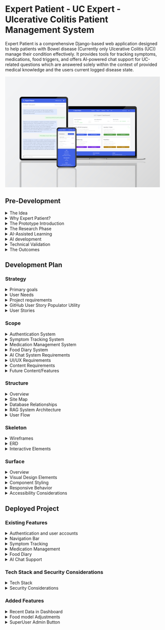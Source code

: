 # Expert Patient - UC Expert - Ulcerative Colitis Patient Management System

Expert Patient is a comprehensive Django-based web application designed to help patients with Bowel disease (Currently only Ulcerative Colitis (UC)) manage their condition effectively. It provides tools for tracking symptoms, medications, food triggers, and offers AI-powered chat support for UC-related questions which are answered solely within the context of provided medical knowledge and the users current logged disease state.

![Responsive Mockup](./static/readme_images/Expert-patient-mockup.png)

## Pre-Development

<details>
<summary>The Idea</summary>
<br>
I settled on a challenging goal: create a comprehensive Bowel Disease management tool that currently focuses only on Ulcerative Colitis, incorporating advanced AI chat capabilities through a RAG (Retrieval Augmented Generation) system. While RAG might seem "overkill" for the initial scope, it was chosen for:
<br>
<br>

- Learning opportunity in AI integration
- Future scalability for multiple medical conditions
- Potential for modular reuse
- Enhanced user support capabilities
- Control over LLM responses

Once the UC part of the app is complete it can be easily scaled for patients with other bowel diseases such as Chron's Disease or Microscopic Colitis.
<br>
<br>
</details>

<details>
<summary>Why Expert Patient?</summary>
<br>
After having conversation with the medical director of InVita intellignece, Mark Sullivan, I noticed a misalignment between doctors and their patients on a particular idea. Mark explained to me how doctors value "Expert Patients". Having a patient who understands their condition well is beneficial to the doctor, as what is reported to them tends to be more accurate and relevant. I did some research among family, friends and peers, and learned that this notion is not realised by many people suffering from some form of affliction that is regularly monitored by their doctor. They feel as though, if anything, they are pushed away from understsnding the exact workings of their condition, and are simply told what to monitor and how to do it. This works well for many dilligent patients, but reseacrch suggested that some feel a disconnect. They want to understand their illness in depth, but may feel "stupid" when speaking to a doctor regarding recent developments in symptoms or when they bring up things they may think are of note. 
<br>
<br>
UC expert was born of my own experience in this area and response I received from others. It aims to turn patients into experts on their condition by allowing them to interact with an AI, regarding not just general information on the disease, but specific information relating to their current symptoms and state of their condition. They can ask the "stupid" questions they may prefer not to ask their doctor, gain re-assurance on particular issues, gain a deeper understanding of what may be causing them and have a record of symptoms they can then talk more confidently with their doctor about. The AI must re-direct to a mecical professional when the users interaction warrants it.
<br>
<br>
</details>


<details>
<summary>The Prototype Introduction</summary>
<br>
Before I started the capstone project I decided to build a prototype using AI. This is a methodology I have adopted that allows me to ideate, validate, and test in a rapid and cutting edge manner. The new capabilities of LLM's and IDE's with native LLM integration allow for a this novel approach, which provides many advantages.
 <br>
 <br>
In order to do so I undertake initial research on the technologies required to build the app I have in mind, as you would expect. However, I then use this research to develop a comprehensive pseudocode style plan that will prompt an IDE native LLM to build the app. Once the prototype is complete I can quickly alter elements, iterate on possible features or improve existing ones, all while testing it's capabilities to see if it is performing as I expect. This allows me to interact with any product idea I have very quickly. It leads to rapid itterations and more detailed plans including refactoring before I have even written a line of code. I can then use the prototype as a basis to develop the app with minimal AI assitance, as I did with this project. It is a great way to learn a new technology. You gain an understanding of it's architecture and core pinciples without worrying about having to learn the detailed syntax of a particular function, that upon later testing turns out to be reduntant or unused by the user. 
<br>
<br>
</details>


<details>
<summary>The Research Phase</summary>
<br>

- Studied RAG system implementations by watching videos and reading langchain documentation.
- Explored Django best practices and watched tutorials on django architecture and implementation.
- Investigated AI integration options (Local/API and Model choice).

</details>


<details>
<summary>AI-Assisted Learning</summary>

- Used Claude AI for development planning.
- Leveraged Cursor.directory for Django best practice prompts.
- Created comprehensive prompts covering:

    - Django architecture
    - LangChain integration
    - RAG system implementation
    - Tailwind CSS styling
    - Database ERD

</details>


<details>
<summary>AI development</summary>
<br>
Used AI native Cursor IDE to develop the prototype. The main body of this took around an hour. I then developed it further by adding features and refinements until I was happy with it as a proof of concept. 
<br>
It can be found here https://github.com/GuyMitchy/Expert-Patient
<br>
<br>
</details>

<details>
<summary>Technical Validation</summary>
<br>

- Tested RAG using Ollama locally
- Verified basic Django structure
- Validated database relationships
- Assessed UX/UI concepts

</details>

<details>
<summary>The Outcomes</summary>
<br>

- Gained a deeper understanding of django project architecture
- Vaildated proof of concept and viabilty as a potential capstone project candidate.
- Prototype acts as a roadmap and development guide
- Learning opportunity - Native AI with indexed codebase allows me to question "how and why" things are working as they do. Learning as the AI explains syntax and implementation details. 
- LLM monitoring and assesment - Gained a deeper understanding on the capabilty of LLM's. Upon asking for explanations you realise the mistakes it makes (usually overcomplicating things), learning from it's mistakes like I would learn from my own.
- Deeper understanding of the importance of comprehensive planning, realisation that "It's all in the planning"

Once the prototype was complete and my assemment on viabilty was made I chose to proceed with the project.
<br>
<br>
</details>


## Development Plan

### Strategy

<details>
<summary>Primary goals</summary>

<br>

- Help UC patients track and manage their condition effectively by tracking symptoms, medications and Foods.
- Allow users to interact with a chatbot regarding their condition, in order to become an expert patient.
- Focus on creating a reliable, easy-to-use health management tool.
- Enable data-driven conversations with healthcare providers by having a record of their condition.

</details>

<details>
<summary>User Needs</summary>
<br>

- Record and track my symptoms
- Manage my medication regimen
- Get reliable information about my condition
- Track my food intake and understand how it affects my condition
- Have secure access to my medical information
- Have the AI understand my specific condition
- Trust the AI's information
- Have the AI to maintain conversation context

</details>

<details>
<summary>Project requirements</summary>
<br>
The project requirements were taken from the assesment criteria located here (https://docs.google.com/document/d/1hqYa0lJszFtzzyRbjH-BKj2ng5XkNX7oukh9kXo-UM4/edit?tab=t.0)
<br>
<br>
</details>

<details>
<summary>GitHub User Story Populator Utility</summary>
<br>
To efficiently manage the user story development process I created a utility to automatically generate GitHub issues from user stories in .yaml format (https://github.com/GuyMitchy/github-user-story-populator).

This automated approach allowed for:

- Consistent issue formatting
- Automatic label application (Must Have, Should Have, etc.)
- Creation of task checkboxes for acceptance criteria
- Improved development workflow

</details>

<details>
<summary>User Stories</summary>

 #### user_stories.yaml

```yaml
stories:
  - type: Feature
    title: "Symptom Logging System"
    as_a: "UC patient"
    i_want: "to record and track my symptoms"
    so_that: "I can monitor my condition's progression and share accurate information with my healthcare providers"
    priority: "Must Have"
    labels: ["Must Have", "User"]
    acceptance_criteria:
      - "Can select from predefined symptom types (pain, blood, urgency, fatigue, joint pain, diarrhoea, other)"
      - "Can rate severity on a 1-5 scale"
      - "Can add descriptive notes about symptoms"
      - "Can set the date of symptoms"
      - "Can view a list of recorded symptoms"
      - "Can edit or delete existing symptom entries"

  - type: Feature
    title: "Medication Management System"
    as_a: "UC patient"
    i_want: "to manage my medication regimen"
    so_that: "I can maintain consistent treatment and track the effectiveness of different medications"
    priority: "Must Have"
    labels: ["Must Have", "User"]
    acceptance_criteria:
      - "Can add new medications with name, dosage, and frequency"
      - "Can specify medication start date"
      - "Can mark medications as active/inactive"
      - "Can add notes about medications"
      - "Can view complete medication history"
      - "Can edit medication details"
      - "Can delete medication entries"

  - type: Feature
    title: "Basic AI Chat Support"
    as_a: "UC patient"
    i_want: "to get reliable information about my condition"
    so_that: "I can make informed decisions about my daily health management"
    priority: "Must Have"
    labels: ["Must Have", "User"]
    acceptance_criteria:
      - "Can start new conversations with custom titles"
      - "Can receive responses based on verified UC information"
      - "Can view chat history"
      - "Receives emergency guidance for severe symptoms"
      - "Gets redirected to healthcare providers when appropriate"
      - "Can access previous conversations"

  - type: Feature
    title: "Personalized AI Responses"
    as_a: "UC patient"
    i_want: "the AI to understand my specific condition"
    so_that: "I can receive relevant and personalized guidance for my unique situation"
    priority: "Must Have"
    labels: ["Must Have", "User"]
    acceptance_criteria:
      - "AI references user's current medications in responses"
      - "AI considers user's symptom history when giving advice"
      - "AI provides personalized recommendations based on user data"
      - "AI maintains medical context throughout conversation"
      - "AI flags concerning symptom patterns"
      - "AI avoids contradicting user's current treatment plan"

  - type: Feature
    title: "Food Diary Management"
    as_a: "UC patient"
    i_want: "to track my food intake and its effects"
    so_that: "I can identify trigger foods and maintain a diet that minimizes flare-ups"
    priority: "Must Have"
    labels: ["Must Have", "User"]
    acceptance_criteria:
      - "Can log meals with date and time"
      - "Can specify food items consumed"
      - "Can mark foods as 'safe' or 'trigger'"
      - "Can note specific reactions to foods"
      - "Can view food diary history"
      - "Can identify trigger foods through history"
      - "Can edit or delete food diary entries"

  - type: Feature
    title: "User Authentication System"
    as_a: "UC patient"
    i_want: "secure access to my medical information"
    so_that: "I can maintain privacy and confidentiality of my health data"
    priority: "Must Have"
    labels: ["Must Have", "User"]
    acceptance_criteria:
      - "Can register for an account"
      - "Can log in securely"
      - "Can log out"
      - "Can only access own medical data"
      - "Has persistent data across sessions"

  - type: Feature
    title: "Conversation Management"
    as_a: "UC patient"
    i_want: "to organize and review my AI conversations"
    so_that: "I can easily reference previous advice and track my health-related questions over time"
    priority: "Should Have"
    labels: ["Should Have", "User"]
    acceptance_criteria:
      - "Can create titled conversations"
      - "Can view list of all conversations"
      - "Can navigate between different conversations"
      - "Can see timestamp for each message"
      - "Can identify bot vs user messages"

  - type: Feature
    title: "AI Knowledge Verification"
    as_a: "UC patient"
    i_want: "to trust the AI's information"
    so_that: "I can confidently use its guidance in managing my condition"
    priority: "Should Have"
    labels: ["Should Have", "User"]
    acceptance_criteria:
      - "AI clearly indicates when information is not available"
      - "AI provides consistent answers to similar questions"
      - "AI acknowledges medical disclaimer when appropriate"
      - "AI maintains professional medical terminology"
      - "AI correctly categorizes symptom severity"

  - type: Feature
    title: "AI Chat Context Management"
    as_a: "UC patient"
    i_want: "the AI to maintain conversation context"
    so_that: "I can have more meaningful and coherent discussions about my health concerns"
    priority: "Could Have"
    labels: ["Could Have", "User"]
    acceptance_criteria:
      - "AI remembers previous questions in conversation"
      - "AI can reference earlier parts of conversation"
      - "AI maintains consistent advice throughout chat"
      - "AI can clarify previous responses"
      - "AI can update responses based on new information"

  - type: Feature
    title: "Out of Scope Features"
    as_a: "Developer"
    i_want: "to document features that won't be implemented"
    so_that: "we can maintain clear project boundaries"
    priority: "Wont Have"
    labels: ["Wont Have", "Developer"]
    acceptance_criteria:
      - "Medication reminders/scheduling"
      - "Disease state report creation"
      - "Direct healthcare provider communication"
      - "File upload for medical documents"
      - "Integration with medical devices/apps"
      - "Real-time symptom alerts"
      - "Automated meal planning"
      - "Social features or community support"
      - "Integration with electronic health records"
      - "Expansion for other bowel diseases"

     
  # LO1: Agile Planning and Design
  - type: Feature
    title: "Front-End Design Implementation"
    as_a: "Developer"
    i_want: "to implement accessible and responsive front-end design"
    so_that: "the application meets WCAG guidelines and provides a consistent user experience"
    priority: "Must Have"
    labels: ["Must Have", "Developer"]
    acceptance_criteria:
      - "Implement semantic HTML5 elements throughout (header, nav, main, footer, etc.)"
      - "Pass WCAG validation with no errors"
      - "Implement responsive design using CSS Grid/Flexbox/Media Queries"
      - "Ensure consistent styling across all pages"
      - "Verify functionality across different screen sizes (mobile, tablet, desktop)"
      - "Implement clear navigation structure"
      - "Use Bootstrap or custom CSS framework consistently"

  - type: Feature
    title: "Database Structure Implementation"
    as_a: "Developer"
    i_want: "to implement a Django database-backed application"
    so_that: "data can be efficiently managed and stored"
    priority: "Must Have"
    labels: ["Must Have", "Developer"]
    acceptance_criteria:
      - "Configure Django application with PostgreSQL database"
      - "Create at least one custom model meeting project requirements"
      - "Implement proper field types and relationships"
      - "Configure model constraints and validation"
      - "Implement efficient database queries using Django's ORM"
      - "Document model relationships in README"

  - type: Feature
    title: "Agile Project Management Implementation"
    as_a: "Developer"
    i_want: "to maintain an active Agile project management system"
    so_that: "project progress is tracked and documented"
    priority: "Must Have"
    labels: ["Must Have", "Developer"]
    acceptance_criteria:
      - "Set up project board (GitHub Projects or similar)"
      - "Create and maintain user stories with clear acceptance criteria"
      - "Link all stories to project goals"
      - "Update board regularly showing sprint progress"
      - "Document Agile process in README"
      - "Include screenshots of board progression"

  - type: Feature
    title: "Code Quality Standards"
    as_a: "Developer"
    i_want: "to implement high-quality Python code"
    so_that: "the application is maintainable and reliable"
    priority: "Must Have"
    labels: ["Must Have", "Developer"]
    acceptance_criteria:
      - "Implement custom Python logic with compound statements"
      - "Follow PEP 8 style guidelines"
      - "Use consistent naming conventions (snake_case for Python)"
      - "Include comprehensive docstrings for all functions/classes"
      - "Add explanatory comments for complex logic"
      - "Maintain consistent indentation"
      - "Use descriptive variable and function names"

  - type: Feature
    title: "UX Design Documentation"
    as_a: "Developer"
    i_want: "to document the UX design process"
    so_that: "design decisions are clearly understood"
    priority: "Must Have"
    labels: ["Must Have", "Developer"]
    acceptance_criteria:
      - "Create wireframes for all pages (mobile and desktop)"
      - "Develop visual mockups showing color schemes"
      - "Document user stories and acceptance criteria"
      - "Include design process reasoning in README"
      - "Document all major design changes and rationale"
      - "Include sitemap or information architecture diagram"

  # LO2: Data Model and Business Logic
  - type: Feature
    title: "Database Development"
    as_a: "Developer"
    i_want: "to implement a consistent database structure"
    so_that: "data integrity is maintained"
    priority: "Must Have"
    labels: ["Must Have", "Developer"]
    acceptance_criteria:
      - "Design normalized database schema"
      - "Document table relationships with ERD"
      - "Implement appropriate data types and constraints"
      - "Create and maintain database migrations"
      - "Document database schema in README"
      - "Implement proper indexes for performance"

  - type: Feature
    title: "Enhanced CRUD Implementation"
    as_a: "Developer"
    i_want: "to implement comprehensive CRUD functionality"
    so_that: "users can effectively manage data"
    priority: "Must Have"
    labels: ["Must Have", "Developer"]
    acceptance_criteria:
      - "Implement Create operations with validation"
      - "Implement Read operations with filtering/search"
      - "Implement Update operations with validation"
      - "Implement Delete operations with confirmation"
      - "Add success/error messages for all operations"
      - "Implement proper access controls for each operation"
      - "Add defensive programming checks"

  - type: Feature
    title: "User Notification System"
    as_a: "Developer"
    i_want: "to implement a comprehensive notification system"
    so_that: "users are informed of relevant changes"
    priority: "Must Have"
    labels: ["Must Have", "Developer"]
    acceptance_criteria:
      - "Implement real-time/near-real-time notifications"
      - "Show success messages for all CRUD operations"
      - "Implement error notifications"
      - "Create notification queue system"
      - "Allow users to manage notification preferences"
      - "Ensure notifications are user-specific"
      - "Document notification types in README"

  - type: Feature
    title: "Form Implementation"
    as_a: "Developer"
    i_want: "to implement validated forms"
    so_that: "data integrity is maintained"
    priority: "Must Have"
    labels: ["Must Have", "Developer"]
    acceptance_criteria:
      - "Implement Django forms for all data entry"
      - "Add client-side validation where appropriate"
      - "Implement server-side validation"
      - "Show clear error messages"
      - "Style forms consistently"
      - "Make forms accessible (ARIA labels, etc.)"
      - "Handle form submission errors gracefully"

  # LO3: Authentication and Authorization
  - type: Feature
    title: "Enhanced Authentication System"
    as_a: "Developer"
    i_want: "to implement a secure authentication system"
    so_that: "user access is properly controlled"
    priority: "Must Have"
    labels: ["Must Have", "Developer"]
    acceptance_criteria:
      - "Implement secure user registration"
      - "Create role-based login system"
      - "Add password reset functionality"
      - "Implement email verification"
      - "Show clear login state indicators"
      - "Protect routes based on authentication"
      - "Implement proper session management"
      - "Add secure password handling"
      - "Document authentication flow in README"

  # LO4: Testing
  - type: Feature
    title: "Comprehensive Testing Implementation"
    as_a: "Developer"
    i_want: "to implement thorough testing"
    so_that: "application reliability is verified"
    priority: "Must Have"
    labels: ["Must Have", "Developer"]
    acceptance_criteria:
      - "Write Python unit tests for models"
      - "Create view tests for all CRUD operations"
      - "Implement form validation tests"
      - "Create JavaScript tests (if applicable)"
      - "Document manual testing procedures"
      - "Include testing coverage report"
      - "Document all testing in README"

  # LO5: Version Control
  - type: Feature
    title: "Enhanced Version Control"
    as_a: "Developer"
    i_want: "to maintain proper version control"
    so_that: "code changes are tracked securely"
    priority: "Must Have"
    labels: ["Must Have", "Developer"]
    acceptance_criteria:
      - "Write meaningful commit messages"
      - "Make regular, atomic commits"
      - "Use feature branches for development"
      - "Implement proper .gitignore"
      - "Secure sensitive information"
      - "Document branching strategy"
      - "Maintain clean commit history"

  # LO6: Deployment
  - type: Feature
    title: "Enhanced Deployment Process"
    as_a: "Developer"
    i_want: "to implement secure deployment procedures"
    so_that: "the application runs correctly in production"
    priority: "Must Have"
    labels: ["Must Have", "Developer"]
    acceptance_criteria:
      - "Deploy successfully to cloud platform"
      - "Configure production database"
      - "Set up environment variables"
      - "Disable Debug mode in production"
      - "Implement proper error handling"
      - "Document deployment process"
      - "Configure static file serving"

  # LO7: Custom Data Models
  - type: Feature
    title: "Enhanced Custom Data Model"
    as_a: "Developer"
    i_want: "to implement custom data models"
    so_that: "specific project requirements are met"
    priority: "Must Have"
    labels: ["Must Have", "Developer"]
    acceptance_criteria:
      - "Design models to fit project needs"
      - "Implement proper model relationships"
      - "Add custom model methods"
      - "Document model architecture"
      - "Implement proper validation"
      - "Add custom querysets if required"
```
<br>
<br>
</details>

</details>

### Scope

<details>
<summary>Authentication System</summary>
<br>

- Django AllAuth Authentication
- Email-based registration and login (remove username)
- Password validation
- Session management
- Access control to personal data

</details>


<details>
<summary>Symptom Tracking System</summary>
<br>

This system will enable UC patients to maintain a comprehensive log of their symptoms for monitoring disease progression and sharing with healthcare providers. The structured format ensures consistent tracking of critical health indicators.
<br>

#### Model

```python
Required Fields:
- User (ForeignKey)
- Date (DateField)
- Type (CharField with choices):
    - Abdominal Pain
    - Blood in Stool
    - Urgency
    - Diarrhoea
    - Fatigue
    - Joint Pain
    - Other
- Severity (IntegerField 1-5):
    - Very Mild
    - Mild
    - Moderate
    - Severe
    - Very Severe
- Description (TextField)
```

</details>

<details>
<summary>Medication Management System</summary>
<br>
This system will help patients track their UC medication regimen, ensuring accurate records of current and historical treatments. It supports all major UC medication categories and various dosing schedules.
<br>

#### Model

```python
Required Fields:
- User (ForeignKey)
- Name (CharField with categories):
    - 5-ASAs
    - Corticosteroids
    - Immunomodulators
    - Biologics
    - JAK Inhibitors
- Dosage (CharField)
- Frequency (CharField with choices):
    - Daily
    - Twice Daily
    - Three Times Daily
    - Four Times Daily
    - Weekly
    - Every Other Week
    - Monthly
    - As Needed
- Start Date (DateField)
- Active Status (BooleanField)
- Notes (TextField)
```

</details>


<details>
<summary>Food Diary System</summary>
<br>

This system allows patients to monitor their diet and identify potential trigger foods. It includes detailed timing and portion information to help establish patterns between diet and symptoms.
<br>
 
 #### Model

```python
Required Fields:
- User (ForeignKey)
- Date (DateTimeField)
- Eaten At (TimeField)
- Meal Type (CharField):
    - Breakfast
    - Lunch
    - Dinner
    - Snack
- Food Name (CharField)
- Portion Size (CharField)
- Is Trigger (BooleanField)
- Notes (TextField)
```

</details>


<details>
<summary>AI Chat System Requirements</summary>
<br>
A context-aware chat system that provides personalized UC management guidance based on user data and verified medical information. It must manage persistent messages across multiple conversations
<br>

#### Conversation Management Model

```python
Required Fields:
- User (ForeignKey)
- Title (CharField)
- Created/Updated timestamps
```

#### Message Management Model
```python
Required Fields:
- Conversation (ForeignKey)
- Content (TextField)
- Is Bot (BooleanField)
- Created timestamp
```

#### RAG System Requirements
- Knowledge Base Content:
  - UC medical information
  - Medication details
  - Emergency guidance
  - Dietary information
  - Lifestyle management
  
- Vector Database Requirements:
  - Document chunking (250 char chunks)
  - Chunk overlap (25 chars)
  - Embedding storage
  - Efficient retrieval

- Context Management:
  - Verified medical UC knowledge
  - User symptom history
  - Current medications
  - Recent food entries
  - Conversation history

</details>


<details>
<summary>UI/UX Requirements</summary>

#### Navigation
- Fixed top navigation bar
- Mobile-responsive menu
- Quick access to main features through dashboard cards
- Consistent back navigation

#### Forms
- Clear error messages
- Input validation
- Date selection controls
- Mobile-friendly inputs

#### Lists and History Views
- Chronological ordering
- Filtering capabilities
- Clear data presentation
- Edit/Delete functionality

#### Responsive Design
- Mobile-first approach
- Tailwind breakpoints:
  - md: 768px
  - lg: 1024px

</details>


<details>
<summary>Content Requirements</summary>

#### Medical Knowledge Base
- Markdown format for reliable vector storage and retrieval
- Core UC information
- Medication details and usage
- Emergency response guidance
- Dietary recommendations
- Lifestyle management advice

#### User Guidance
- Feature usage instructions
- Data entry guidelines
- Emergency information
- Privacy policies
- Terms of service

#### System Messages
- Welcome messages
- Confirmation alerts
- Error notifications
- Success feedback


</details>

<details>
<summary>Future Content/Features</summary>
<br>

- Medication reminders
- Direct healthcare provider communication
- Medical document upload
- Automated meal planning
- Community support features
- Disease state report creation

</details>

### Structure
<details>
<summary>Overview</summary> 
<br>

- Dashboard-centered design for quick access to all features.
- Cards to decribe and navigate to each feature.
- Clear navigation to each section always available via navbar.
- Consistent layout across all features.
- Footer section providing usage information, policies and disclaimers.
- Data entry forms(add, delete and edit) for each feature
- Historical list pages for each feature.
- Chat windows for each conversation with persistent chat history.

</details>


<details>
<summary>Site Map</summary>

#### Non-Authenticated
- Landing Page
  - Login
  - Register
  - About UC Expert
  - Privacy Policy

#### Authenticated Users

#### Header
- Logo/Brand
- Navigation Menu
- User Welcome
- Logout Option

#### Dashboard (Home)
- Quick Access Cards
  - Symptom Tracker
  - Medication Log
  - Food Diary
  - Chat with UC Expert

#### Symptom Management
- List View
  - Add new Symptom button - links to form
  - View all Symptoms in reverse order
  - Edit/Delete buttons - link to forms
  - Add confirmation
  - Delete Confirmation

#### Medication Management
- List View
  - Add New Medication button - links to form
  - View All Medications in reverse order
  - Active/Inactive Filter - shows greyed if inactive
  - Edit/Delete buttons - link to forms
  - Add confirmation
  - Delete Confirmation

#### Food Diary
- List View
  - Add New Entry - link to form
  - View All Entries in reverse order
  - Edit/Delete buttons - link to forms
  - Add confirmation
  - Delete Confirmation

#### Chat System
- List View
  - Start New Converstion
  - View Previous Conversations in reverse order
  - Delete button - links to form
- Chat Detail
  - Chat window
  - Message History
  - Message Input Area
  - Back to conversations button - links to list view

</details>


<details>
<summary>Database Relationships</summary>
<br>

The application will use Django's built-in authentication system and implement the following database structure:

```
User
└── Symptoms (One-to-Many)
└── Medications (One-to-Many)
└── Foods (One-to-Many)
└── Conversations (One-to-Many)
    └── Messages (One-to-Many)
```

#### User (Django's built-in User model)

- Acts as the central model for user authentication and relationships
- Each user can have multiple records in other models


#### Symptoms: One-to-Many relationship with User

- Each user can log multiple symptoms
- Records type, severity, date, and description
- Include validation to prevent future dates

#### Medications: One-to-Many relationship with User

- Tracks multiple medications per user
- Stores medication details including name, dosage, frequency
- Include active/inactive status and start date

#### Foods: One-to-Many relationship with User

- Allows users to maintain a food diary
- Records meal type, portion size, and trigger status
- Include timestamps for precise tracking


#### Conversations: One-to-Many relationship with User

- Each user can have multiple chat conversations
- Stores conversation metadata and title


#### Messages: One-to-Many relationship with Conversation

- Stores individual messages within conversations
- Differentiates between user and bot messages
- Maintains chronological order


All models include appropriate timestamps and custom string representations for admin interface clarity.

<br>
<br>
</details>


<details>
<summary>RAG System Architecture</summary>
<br>

```
knowledge/
├── manager.py (Singleton Pattern)
│   ├── RAGManager
│   │   ├── _instance (Single RAG instance)
│   │   ├── get_instance() (Get/create RAG instance)
│   │   └── cleanup() (Resource management)
│   └── with_rag decorator (Handles RAG instance injection)
│
├── rag_setup.py (System Configuration)
│   └── UCExpertRAG
│       ├── __init__
│       │   ├── OpenAI embeddings setup
│       │   ├── Pinecone vector store initialization
│       │   └── Chat prompt template configuration
│       ├── initialize_documents()
│       │   ├── Document loading
│       │   ├── Text splitting (250 char chunks)
│       │   └── Vector store population
│       ├── get_diverse_documents()
│       │   └── Similarity search functionality
│       └── get_response()
│           ├── Context building
│           ├── Response generation
│           └── Error handling
│
└── docs/
    └── core_knowledge.md
        ├── Emergency Information
        ├── Symptoms
        ├── Monitoring
        ├── Diet
        ├── Lifestyle
        ├── Support
        └── Medications
```

### RAG System Data Flow
1. Initialization
   ```python
   # Single instance creation via decorator
   @with_rag
   def send_message(request, conversation_id, rag=None):
       # rag parameter automatically injected
   ```

2. Knowledge Processing
   ```python
   # Document processing
   text_splitter = RecursiveCharacterTextSplitter(
       chunk_size=250,
       chunk_overlap=25,
       separators=["\n## ", "\n### ", "\n", " ", ""]
   )
   ```

3. Context Building
   ```python
   # User context structure
   user_context = """
   User Context:
   - Recent Symptoms
   - Current Medications
   - Food Diary Entries
   
   Conversation History:
   - Previous Messages
   """
   ```

4. Response Generation Pipeline
```mermaid
graph TD
    %% Entry Point
    Start[/User Sends Message/]:::blackText --> Decorator[with_rag Decorator]:::blackText
    Decorator --> CheckInstance{RAG Instance <br/>Exists?}:::blackText
    
    %% RAGManager Singleton
    CheckInstance -->|No| Init[Initialize UCExpertRAG]:::blackText
    Init --> InitEmbed[Setup OpenAI Embeddings]:::blackText
    InitEmbed --> InitLLM[Initialize ChatGPT]:::blackText
    InitLLM --> InitPine[Connect to Pinecone]:::blackText
    InitPine --> DefinePrompt[Define Base Prompt Template]:::blackText
    DefinePrompt --> CheckVS{Vector Store Empty?}:::blackText
    
    CheckVS -->|Yes| LoadDocs[Load Documents]:::blackText
    LoadDocs --> SplitDocs[Split Documents]:::blackText
    SplitDocs --> CreateEmbed[Create Embeddings]:::blackText
    CreateEmbed --> StoreVecs[Store in Pinecone]:::blackText
    StoreVecs --> RAGInstance[RAG Instance Ready]
    
    CheckVS -->|No| RAGInstance
    CheckInstance -->|Yes| RAGInstance
    
    %% Query Processing
    RAGInstance --> SimSearch[Similarity Search]:::blackText
    SimSearch --> RetrieveContext[Retrieve Relevant Documents]:::blackText
    
    %% Context Building in Parallel
    RAGInstance --> BuildContext[Build User Context]:::blackText
    BuildContext --> GetSymptoms[Get Recent Symptoms]:::blackText
    BuildContext --> GetMeds[Get Active Medications]:::blackText
    BuildContext --> GetFood[Get Food Diary]:::blackText
    BuildContext --> GetHistory[Get Chat History]:::blackText
    
    %% Combine Everything
    RetrieveContext --> FormatPrompt[Format Complete Prompt]:::blackText
    BuildContext --> FormatPrompt
    FormatPrompt --> CombineElements[Combine:<br/>1. Base Template<br/>2. Retrieved Context<br/>3. User Context<br/>4. Chat History<br/>5. User Question]:::blackText
    CombineElements --> SendToLLM[Send to ChatGPT]:::blackText
    SendToLLM --> SaveMsg[Save Message]:::blackText
    SaveMsg --> End[/End/]:::blackText
    
    %% Styling
    classDef init fill:#e1f5fe,stroke:#01579b
    classDef singleton fill:#f3e5f5,stroke:#4a148c
    classDef context fill:#fff3e0,stroke:#e65100
    classDef process fill:#e8f5e9,stroke:#1b5e20
    classDef prompt fill:#fce4ec,stroke:#880e4f
    classDef blackText color:black
    
    class Start,End process
    class Decorator,CheckInstance,Init,InitEmbed,InitLLM,InitPine singleton
    class CheckVS,LoadDocs,SplitDocs,CreateEmbed,StoreVecs init
    class BuildContext,GetSymptoms,GetMeds,GetFood,GetHistory context
    class DefinePrompt,FormatPrompt,CombineElements prompt
    class SimSearch,RetrieveContext,SendToLLM,SaveMsg process

    
```

5. Resource Management
   ```python
   # Cleanup on shutdown
   atexit.register(RAGManager.cleanup)
   ```

6. Error Handling
   ```python
   try:
       response = rag.get_response(
           question=user_message,
           user_info=user_context,
           conversation_history=conversation_history
       )
   except Exception as e:
       # Error handling and logging
   ```
<br>
<br>
</details>


<details>
<summary>User Flow</summary>
<br>

1. Authentication
   - Register/Login
   - Redirect to Dashboard

2. Dashboard Navigation
   - Access to main features

3. Feature Workflows
   - List View Entry
   - Create New Entry
   - View/Edit Details
   - Delete Confirmation

4. Chat Interaction
   - Start/Continue Conversation
   - Receive Contextual Responses
   - Emergency Guidance When Needed
<br>
<br>
</details>

### Skeleton
<details>
<summary>Wireframes</summary>
<br>

![Desktop](static/readme_images/desktop_wireframe.png)

![Mobile](static/readme_images/mobile_wireframe.png)
<br>
<br>
</details>

<details>
<summary>ERD</summary>


```mermaid
erDiagram
    User ||--o{ Symptom : logs
    User ||--o{ Medication : manages
    User ||--o{ Conversation : has
    User ||--o{ FoodDiary : records
    Conversation ||--o{ Message : contains

    User {
        int id PK
        string username
        string email
        string password
    }

    Symptom {
        int id PK
        int user_id FK
        date date
        string type
        int severity
        text description
    }

    Medication {
        int id PK
        int user_id FK
        string name
        string dosage
        string frequency
        date start_date
        boolean active
        text notes
        datetime created_at
        datetime updated_at
    }

    FoodDiary {
        int id PK
        int user_id FK
        datetime eaten_at
        string meal_type
        string food_name
        string portion_size
        boolean is_trigger
        text notes
        datetime created_at
        datetime updated_at
    }

    Conversation {
        int id PK
        int user_id FK
        string title
        datetime created_at
        datetime updated_at
    }

    Message {
        int id PK
        int conversation_id FK
        text content
        boolean is_bot
        datetime created_at
    }
   ```
<br>
<br>
</details>

<details>
<summary>Interactive Elements</summary>

#### Buttons
- Primary Actions (Add, edit, save)
- Secondary Actions (Cancel, Back)
- Destructive Actions (Delete)
- Icon Buttons (Edit, Delete)

#### Forms
- Text Inputs
- Select Dropdowns
- Date/Time Pickers
- Checkboxes
- Text Areas

### Feedback Elements
- Success Messages
- Error Alerts
- Loading States
- Confirmation Dialogs

<br>
<br>
</details>

### Surface

<details>
<summary>Overview</summary>
<br>

- Medical-inspired blue color scheme for professionalism and trust
- High contrast for readability
- Clear visual feedback for user actions
- Consistent use of Tailwind CSS for styling
- Familiar chat window with colour coded message boxes

</details>

<details>
<summary>Visual Design Elements</summary>

#### Color Palette
```css
Primary Colors:
- Medical Blue: #2563eb (Tailwind blue-600)
- White: #ffffff
- Success Green: #16a34a (Tailwind green-600)
- Warning Yellow: #ca8a04 (Tailwind yellow-600)
- Error Red: #dc2626 (Tailwind red-600)

Background Colors:
- Light Gray: #f3f4f6 (Tailwind gray-100)
- Card White: #ffffff
- Hover States: #1d4ed8 (Tailwind blue-700)

Message Colors:
- Bot Message: #dbeafe (Tailwind blue-100)
- User Message: #dcfce7 (Tailwind green-100)
```

#### Typography
Using Tailwind's default font stack:
```css
- Headings: font-bold
- Body Text: font-normal
- Navigation: font-medium
- Form Labels: font-medium
```
<br>
<br>
</details>

<details>
<summary>Component Styling</summary>

##### Cards
- White background
- Shadow effect
- Rounded corners
- Hover state with increased shadow
- Transition effects

##### Forms
- Input fields with rounded borders
- Focus states with blue outline
- Clear error states with red highlighting
- Success states with green confirmation

##### Buttons
Primary:
- Blue background
- White text
- Hover darkening
- Rounded corners

Secondary:
- White background
- Gray border
- Blue text
- Hover background light blue

Destructive:
- Red background
- White text
- Hover darkening

<br>
<br>
</details>

<details>
<summary>Responsive Behavior</summary> 

#### Mobile Adaptations
- Stack layouts vertically
- Simplify navigation to burger menu

#### Desktop Enhancements
- Multi-column layouts
- Hover effects
- Extended navigation
<br>
<br>
</details>

<details>
<summary>Accessibility Considerations</summary>


#### Color Contrast
- All text meets WCAG 2.1 requirements
- Clear distinction between interactive elements
- No color-only information indicators

#### Interactive Elements
- Clear focus states
- Adequate sizing for touch targets
- Consistent interaction patterns

#### Text Readability
- Sufficient font sizes
- Adequate line spacing
- Proper contrast ratios
<br>
<br>
</details>


## Deployed Project 

### Existing Features

<details>
<summary>Authentication and user accounts</summary>

<br>

- Persistent user accounts with authentication
- Styled login page 
- Register as a new user with password verification
- Styled register page
- Styled sign out page with confirmation
- Welcome message

![Sign In](./static/readme_images/sign_in.png)
![Register](./static/readme_images/sign_up.png)
![Welcome Message](./static/readme_images/welcome.png)
<br>
<br>
</details>

<details>
<summary>Navigation Bar</summary>
<br> 

- Permanent navigation bar with links to dashboard and all list pages for each feature.
- Mobile burger menu for hidden navigation
- Sliding mobile navigation menu

![Desktop Navbar](./static/readme_images/navbar.png)
![Mobile Nav Menu](./static/readme_images/mobile_nav_menu.png)
![Mobile Burger Menu](./static/readme_images/burger.png)


<br>
</details>

<details>
<summary>Symptom Tracking</summary>
<br>

- Log symptoms with type, severity, and description
- Date-based tracking
- Visual severity indicators
- Edit and delete functionality
- Historical list view of symptoms

![Symtom List](./static/readme_images/symptom_list.png)
![Add Symptom](./static/readme_images/add_symptom.png)
<br>
<br>
</details>

<details>
<summary>Medication Management</summary>
<br>
 
- Comprehensive medication database
- Track active and previous medications
- Record dosage and frequency
- Medication history view
- Edit and delete functionality

![Medication List](./static/readme_images/medication_list.png)
![Add Medication](./static/readme_images/add_medication.png)
<br>
<br>
</details>

<details>
<summary>Food Diary</summary>
<br>

- Log meals with date and time
- Identify trigger foods
- Track portion sizes
- Add notes about reactions
- View food history
- Edit and delete functionality

![Food Diary List](./static/readme_images/food_list.png)
![Add Food](./static/readme_images/add_food.png)
<br>
<br>
</details>

<details>
<summary>AI Chat Support</summary>
<br>

- UC-specific knowledge base
- Context-aware responses
- Emergency guidance for severe symptoms
- Conversation history as context
- Personalized responses based on user data

ADD IMAGE HERE
<br>
<br>
</details>

### Tech Stack and Security Considerations

<details>
<summary>Tech Stack</summary>
<br>

#### Backend

- Django 5.1.3: Primary web framework
- Python: Core programming language
- PostgreSQL: Production database
- SQLite: Development database
- OpenAI API (GPT-4): LLM for chat responses
- Pinecone: Vector database for RAG system
- Django AllAuth: Authentication system

#### Frontend

- HTML5: Semantic markup
- Tailwind CSS: Utility-first styling
- JavaScript: Interactive elements
- WhiteNoise: Static file serving

#### Development Tools

- dj-database-url: Database configuration
- python-dotenv: Environment management
- Django Debug Toolbar: Development debugging

#### RAG System Components

- LangChain: RAG implementation framework
- OpenAI Embeddings: Document vectorization
- Pinecone Vector Store: Vector storage and retrieval
- RecursiveCharacterTextSplitter: Document chunking
- ChatPromptTemplate: Response generation

#### Deployment

- Heroku: Cloud platform hosting
- Gunicorn: WSGI HTTP Server
- WhiteNoise: Static file serving in production

<br>
<br>
</details>

<details>
<summary>Security Considerations</summary>
<br>

#### Authentication & Authorization

- Email-based authentication using Django AllAuth
- Login required mixins for all views
- User-specific querysets ensuring data isolation
- CSRF protection enabled globally
- Secure password hashing with Django's auth system

#### Data Protection

- User data segregation through ForeignKey relationships
- Database access controlled through Django ORM
- Sensitive settings stored as environment variables
- Debug mode disabled in production

#### API Security

- OpenAI API key secured in environment variables
- Pinecone API key protected in environment variables
- RAG system access controlled through decorators

#### Form Security

- Server-side validation on all forms
- Client-side validation for better UX on date entry
- XSS protection through Django's template system
- Secure file upload handling

#### Deployment Security

- SECRET_KEY stored in environment variables
- ALLOWED_HOSTS configured for production
- Secure HTTPS connection enforced
- WhiteNoise for secure static file serving

Chat System Security

- RAG responses limited to verified medical information
- Emergency protocols for severe symptoms
- User data privacy in conversation context
- Proper error handling and logging

<br>
<br>
</details>

### Added Features

<details>
<summary>Recent Data in Dashboard</summary>

Allows users to quickly view their recent data. I did not identify this as a user need but it was easy to add after development was complete.

- Overview of recent symptoms, medications, and food entries
- Quick access cards to main features
- Status indicators for active medications and recent symptoms

![Recent Dashboard](./static/readme_images/recent.png)
<br>
<br>
</details>

<details>
<summary>Food model Adjustments</summary>

 "Disgestive discomfort" field and "Unsure" trigger choice option for "is_trigger" field.

These adjustments allow the user to more accurately assess their reaction to particular foods and aid the AI in discerning between foods that may or may not be triggering symptoms"
<br>
<br>
</details>

<details>
<summary>SuperUser Admin Button</summary>

"Admin" button added to navbar for superusers only that allows easy navigation to admin panel without having to alter URL endpoint.

![Admin Btn](./static/readme_images/admin_btn.png)
<details>
<summary>Emergent Report Creation</summary>

I had originally outlined report creation as a "Won't Have" feature, but upon testing the RAG sytem I identified the capabilty of the AI to dynamically generate reports based on the user context it is given.

![AI Report](./static/readme_images/ai_report.png)

### Future Features

<details>
<summary>All</summary>

- Medication reminders/schedulin
- Direct healthcare provider communication/access
- File upload for medical documents
- Medication interaction checking
- Automated meal planning
- Social features/community support
- Integration with electronic health records
<br>
<br>
</details>


## Version Control

<details>
<summary>Git</summary>

I used Git for version control. I protected the main branch and tried to only work on feature branches to aid in maintaining a clean commit history.

#### Branching Strategy

##### Feature Branches

- Main - Set up intial Django prject structure, Urls and settings
- Database-and-deploy - For switching from sqlLite to Postgres and intial deploy
- home-branch - For home app features
- foods-app - For foods app features
- medication-app - For medication app features
- symptom-app - For symptom app features
- chat-and-rag - For RAG sytem development and chat app features

##### Styling Branches

- Auth-Style-Branch - For styling the AllAuth templates
- styling-branch - For overall styling once the mvp was complete

##### Bug Branches

- deploy-proxy-bug - Branch made for particular proxy bug relating to pinecone on deploy.

##### Cleanup Branch

-cleanup - Branch for cleaning up elements across all features
<br>
<br>
</details>


## Agile

<details>
<summary>Methodology</summary>

TALK ABOUT HOW AGILE WAS USED HERE - Project board etc.
<br>
<br>
</details>



## Testing and Validation

<details>
<summary>Manual Testing</summary>
<br>

Manual testing was conducted on all features across different browsers:

- Chrome
- Firefox
- Safari
- Edge

Test scenarios included:

- Form submissions with valid/invalid data
- Navigation and routing
- User flow through medical/food data entry
- Chat interface responsiveness
- Error message display
- Mobile responsiveness


##### LLM Integration Testing
For the chatbot functionality, which uses OpenAI's API:

- Initial prototype testing was conducted using a local LLM to verify the conversation flow and context management
- Production testing is conducted manually and selectively due to API costs

- Regular manual testing is performed on key conversation paths to ensure:

    - Appropriate medical advice is given
    - Context from user's symptoms and medications is properly incorporated
    - Emergency situations are correctly identified and handled
    - Response formatting and presentation is consistent
<br>
<br>
</details>

<details>
<summary>Automated Testing</summary>
<br>

I implemented comprehensive automated testing using Django's testing framework. Each app has its own test suite focusing on specific functionality:


##### User Authentication and Registration

See tests/test_auth.py

- Signup page functionality
- User registration process
- Login and logout functionality
- Password validation rules
- Email requirement validation
- Authentication state redirects
- Form validation messages
<br>
<br>

![Auth Tests](./static/readme_images/test_results/auth_test.png)

##### Symptoms App

See symptoms/tests.py

- Model creation and validation
- Future date prevention
- CRUD operations (Create, Read, Update, Delete)
- User-specific data access
- Form submission handling
<br>
<br>

![Symptom Tests](./static/readme_images/test_results/symptom_test.png)

##### Medications App

See medications/tests.py

- Model creation and validation
- Medication choice field validation
- Active/inactive status tracking
- Future date prevention
- CRUD operations
- User data isolation
- Form field validation
<br>
<br>

![Medication Tests](./static/readme_images/test_results/medications_test.png)

##### Food Diary App

See foods/tests.py

- Model creation and validation
- Meal type choice validation
- Discomfort scale validation
- Trigger food status tracking
- Date/time field validation
- CRUD operations
- User data isolation
<br>
<br>

![Food Tests](./static/readme_images/test_results/foods_test.png)

##### Chat App

See chat/tests.py

- Conversation model validation
- Message ordering
- User message creation
- Bot message mocking
- CRUD operations for conversations
- User data isolation
<br>
<br>

![Chat Tests](./static/readme_images/test_results/chat_test.png)

<br>
</details>

<details>
<summary>Vaildation</summary>

#### PEP8

I used flake8 to test PEP8 adherence. My code passes on all fronts apart from the RAG_setup.py template prompt. I chose not to split the strings here as the prompt readabilty suffers and makes edits cumbersome. 


#### WCAG Markup Validator

Passes all tests.

![W3S](./static/readme_images/test_results/w3.png)

#### Lighthouse

The project scores well on lighthouse on all pages.

Areas for improvement: 
Accessbility warnings on the dashboard - 4/8 buttons on the cards have low contrast between the text and background. I considered making the text more bold but decided to keep it as is for styling purposes.


![Lighthouse Report](./static/readme_images/test_results/lighthouse.png)
<br>
<br>
</details>


## Bugs, Issues, and Current Limitations
<details>
<summary>Bugs, Issues and Resolutions</summary>
<br>

1. Form handling optimization:
   - Initial issue: Form logic in templates was messy and causing type errors where choices were used in database fields
   - Solution: Implemented "fat models, skinny views, stupid templates" pattern. Moving logic from templates into forms.py
   - Result: Improved code organization, seperation of concerns, maintainability and readabilty.

2. Vector Database Migration:
   - Initial issue: ChromaDB performance on Heroku was casuing multiple instances of the database to be created, increasing memory usage for each site access.
   - Solution: Migrated to Pinecone and vector database cleanup.
   - Result: Improved reliability and scalability

3. Slow inital load time:
   - Initial issue: Website was slow to load home page due to vector database intialisition on access.
   - Solution: Moved database intialisation to send message function.
   - Result: Improved code organization, seperation of concerns, maintainability and readabilty.
   - Future improvement: Move RAG initialisation to chat window load to decrease wait time for first message response.

4. Bug - "Midnight":  
   - Intital issue: "midnight" shows as time for all food entries, followed by the correct user entered time"
   - Solution: Altered datetime field in model to date field only
   - Result: Only user entered time appears

5. Memory Usage Optimization:
   - Initial issue: Memory usage exceeding Heroku's 500MB limit (reaching ~650-680MB) during chat interactions, with memory increasing after each message despite cleanup.
   - Problem identified: Documents were being reinitialized on every message, causing memory accumulation.
   - Solution: Modified RAG system to initialize documents only once when vector store is empty, moved template initialization to correct location in init, and implemented more aggressive cleanup.
   - Result: Proper cleanup after each message, prevention of document reinitialization, better memory management.
   - Future improvement:  Implement batch processing for document chunks or add a timeout mechanism to reinitialize RAG system after periods of inactivity.

6. Bug - Email prefix instead of Username in welcome message:
   - Intital issue: Email prefix instead of username is displayed in welcome message
   - Problem identified: Setting "ACCOUNT_USERNAME_REQUIRED = False" in AllAuth settings is causing django to use email prefix when using {user.username} instead of the username.
   - Solution: Modified AllAuth settings in settings.py to:
      ```python
      ACCOUNT_AUTHENTICATION_METHOD = 'email'  # Keep email-only login
      ACCOUNT_EMAIL_REQUIRED = True
      ACCOUNT_USERNAME_REQUIRED = True  # Changed to True to require username at signup
      ACCOUNT_EMAIL_VERIFICATION = 'none'
   - Result: Users now create a username during registration which is displayed in the welcome message, while still maintaining email-only login functionality. This provides a more personalized user experience while keeping the simplified email-based authentication.

7. Bug - WCG-AG validation error with Lucide icons:
   - Initial issue WCG validation error: "Attribute `stroke-width` not allowed on element `i`"
   - Problem identified: Direct SVG attributes on `<i>` elements violate HTML5 standards, and CSS solutions don't work because Lucide dynamically replaces elements via JavaScript
   - Solution: Implemented a two-part fix:
      1. Added specific class to target icon:
          ```html
          <i data-lucide="activity" class="w-14 h-14 thin-icon"></i>
          ```
      2. Added custom Lucide initialization in base template:
          ```javascript
          lucide.createIcons({
              selector: '.thin-icon',
              attrs: {
                  'stroke-width': '1.3'
              }
          });
    ```
- **Result:** Successfully applies thinner stroke width to specific icons while maintaining HTML validity and proper WAI-ARIA compliance, without affecting other Lucide icons on the site.
<br>
<br>
</details>

<details>
<summary>Current Limitations</summary>

#### Current Limitations

1. Tailwind cdn for development only.
  - Talwind cdn is not reccomended for production purposes. Since this is a development project I haven't installed tailwind using the CLI or set up the tailwind config.js, I will continue using the CDN for now.

</details>


## Deployment

<details>
<summary>Method</summary>
<br>
The application was deployed on Heroku using the following method:

1. Prerequisites:
   - GitHub account
   - Heroku account
   - OpenAI API key
   - Pinecone account and API key

2. Intial sStup:
   - Configure GitHub integration in Heroku dashboard
   - Set up Postgres database through Code institute
   - Configure Pinecone vector database

2. Environment Variables Required:
   - OPENAI_API_KEY
   - SECRET_KEY
   - DATABASE_URL
   - PINECONE_API_KEY

3. Procfile and runtime

3. Deployment Steps:
   - Set debug to false - I used this .env check to automate this:
   
   ```python
   DEBUG = os.path.exists('.env')
   print(f"Debug mode is set to: {DEBUG}")
   ```
   
   ```bash
   # Login to Heroku CLI
   heroku login

   # Set environment variables
   heroku config:set OPENAI_API_KEY=your_key
   heroku config:set SECRET_KEY=your_key
   heroku config:set PINECONE_API_KEY=your_key
   heroku config:set DATABASE_URL=your_key

   # Deploy
   git push heroku main
   ```
<details>
<summary>Live Link</summary>
<br>
The live site can be found here: [https://8000-guymitchy-ucexpertpatie-sv6c12l37dh.ws.codeinstitute-ide.net/]
<br>
<br>
</details>


## Credits

<details>
<summary>All</summary>

### Technical Implementation
- Django web framework
- Tailwind CSS for styling
- OpenAI API for chat functionality
- Pinecone for vector database
- Lucide icons for UI elements

### AI Assistance
- Prototype development
- Ideation and problem-solving
- Helped with RAG system development
- Assisted in debugging and optimization

### Tools and Libraries
- Django AllAuth for authentication
- WhiteNoise for static file serving
- dj-database-url for database configuration
- python-dotenv for environment management


</details>



The project uses Django's "fat models, skinny views, stupid templates" philosophy for clean, maintainable code.


Bugs/future 


Fist time you open the menu it isnt animated
